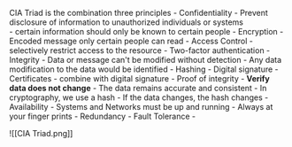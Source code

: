 CIA Triad is the combination three principles
	- Confidentiality
		- Prevent disclosure of information to unauthorized individuals or systems  
		- certain information should only be known to certain people
		- Encryption -Encoded message only certain people can read
		- Access Control - selectively restrict access to the resource
		- Two-factor authentication
	- Integrity
		- Data or message can't be modified without detection
		- Any data modification to the data would be identified
		- Hashing
		- Digital signature
		- Certificates - combine with digital signature
		- Proof of integrity
			- **Verify data does not change** - The data remains accurate and consistent
			- In cryptography, we use a hash 
			- If the data changes, the hash changes
	- Availability
		- Systems and Networks must be up and running
		- Always at your finger prints
		- Redundancy
		- Fault Tolerance
		- 
	
![[CIA Triad.png]]